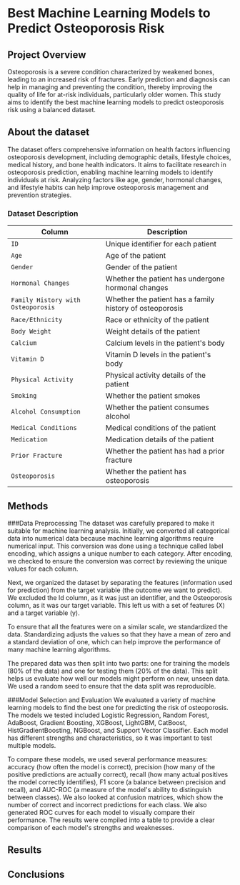 # Best Machine Learning Models to Predict Osteoporosis Risk
## Project Overview
Osteoporosis is a severe condition characterized by weakened bones, leading to an increased risk of fractures. Early prediction and diagnosis can help in managing and preventing the condition, thereby improving the quality of life for at-risk individuals, particularly older women. This study aims to identify the best machine learning models to predict osteoporosis risk using a balanced dataset.

## About the dataset
The dataset offers comprehensive information on health factors influencing osteoporosis development, including demographic details, lifestyle choices, medical history, and bone health indicators. It aims to facilitate research in osteoporosis prediction, enabling machine learning models to identify individuals at risk. Analyzing factors like age, gender, hormonal changes, and lifestyle habits can help improve osteoporosis management and prevention strategies.

### Dataset Description
| Column                           | Description                                                |
|----------------------------------|------------------------------------------------------------|
| `ID`                             | Unique identifier for each patient                         |
| `Age`                            | Age of the patient                                         |
| `Gender`                         | Gender of the patient                                      |
| `Hormonal Changes`               | Whether the patient has undergone hormonal changes         |
| `Family History with Osteoporosis` | Whether the patient has a family history of osteoporosis   |
| `Race/Ethnicity`                 | Race or ethnicity of the patient                           |
| `Body Weight`                    | Weight details of the patient                              |
| `Calcium`                        | Calcium levels in the patient's body                       |
| `Vitamin D`                      | Vitamin D levels in the patient's body                     |
| `Physical Activity`              | Physical activity details of the patient                   |
| `Smoking`                        | Whether the patient smokes                                 |
| `Alcohol Consumption`            | Whether the patient consumes alcohol                       |
| `Medical Conditions`             | Medical conditions of the patient                          |
| `Medication`                     | Medication details of the patient                          |
| `Prior Fracture`                 | Whether the patient has had a prior fracture               |
| `Osteoporosis`                   | Whether the patient has osteoporosis                       |

## Methods
###Data Preprocessing
The dataset was carefully prepared to make it suitable for machine learning analysis. Initially, we converted all categorical data into numerical data because machine learning algorithms require numerical input. This conversion was done using a technique called label encoding, which assigns a unique number to each category. After encoding, we checked to ensure the conversion was correct by reviewing the unique values for each column.

Next, we organized the dataset by separating the features (information used for prediction) from the target variable (the outcome we want to predict). We excluded the Id column, as it was just an identifier, and the Osteoporosis column, as it was our target variable. This left us with a set of features (X) and a target variable (y).

To ensure that all the features were on a similar scale, we standardized the data. Standardizing adjusts the values so that they have a mean of zero and a standard deviation of one, which can help improve the performance of many machine learning algorithms.

The prepared data was then split into two parts: one for training the models (80% of the data) and one for testing them (20% of the data). This split helps us evaluate how well our models might perform on new, unseen data. We used a random seed to ensure that the data split was reproducible.

###Model Selection and Evaluation
We evaluated a variety of machine learning models to find the best one for predicting the risk of osteoporosis. The models we tested included Logistic Regression, Random Forest, AdaBoost, Gradient Boosting, XGBoost, LightGBM, CatBoost, HistGradientBoosting, NGBoost, and Support Vector Classifier. Each model has different strengths and characteristics, so it was important to test multiple models.

To compare these models, we used several performance measures: accuracy (how often the model is correct), precision (how many of the positive predictions are actually correct), recall (how many actual positives the model correctly identifies), F1 score (a balance between precision and recall), and AUC-ROC (a measure of the model's ability to distinguish between classes). We also looked at confusion matrices, which show the number of correct and incorrect predictions for each class. We also generated ROC curves for each model to visually compare their performance. The results were compiled into a table to provide a clear comparison of each model's strengths and weaknesses.

## Results

## Conclusions
